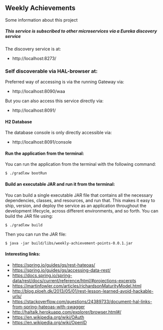 ## Weekly Achievements

Some information about this project

##### This service is subscribed to other microservices via a Eureka discovery service

The discovery service is at:
* http://localhost:8273/


### Self discoverable via HAL-browser at:

Preferred way of accessing is via the running Gateway via:

* http://localhost:8090/waa

But you can also access this service directly via:

* http://localhost:8091/


#### H2 Database

The database console is only directly accessible via:

* http://localhost:8091/console


#### Run the application from the terminal:

You can run the application from the terminal with the following command:

`$ ./gradlew bootRun`


#### Build an executable JAR and run it from the terminal:

You can build a single executable JAR file that contains all the necessary dependencies, classes, and resources, and run that. This makes it easy to ship, version, and deploy the service as an application throughout the development lifecycle, across different environments, and so forth.
You can build the JAR file using: 

`$ ./gradlew build`

Then you can run the JAR file:

`$ java -jar build/libs/weekly-achievement-points-0.0.1.jar`


#### Interesting links:

* https://spring.io/guides/gs/rest-hateoas/
* https://spring.io/guides/gs/accessing-data-rest/
* https://docs.spring.io/spring-data/rest/docs/current/reference/html/#projections-excerpts
* https://martinfowler.com/articles/richardsonMaturityModel.html
* http://blog.ploeh.dk/2013/05/01/rest-lesson-learned-avoid-hackable-urls/
* https://stackoverflow.com/questions/24389733/document-hal-links-from-spring-hateoas-with-swagger
* http://haltalk.herokuapp.com/explorer/browser.html#/
* https://en.wikipedia.org/wiki/OAuth
* https://en.wikipedia.org/wiki/OpenID
